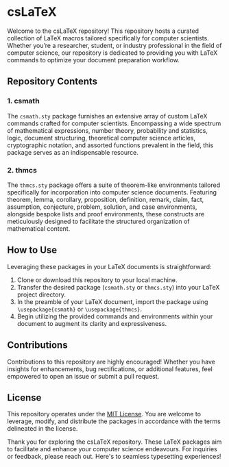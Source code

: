 # csLaTeX

Welcome to the csLaTeX repository! This repository hosts a curated collection of LaTeX macros tailored specifically for computer scientists. Whether you’re a researcher, student, or industry professional in the field of computer science, our repository is dedicated to providing you with LaTeX commands to optimize your document preparation workflow.    

## Repository Contents

### 1. csmath

The `csmath.sty` package furnishes an extensive array of custom LaTeX commands crafted for computer scientists. Encompassing a wide spectrum of mathematical expressions, number theory, probability and statistics, logic, document structuring, theoretical computer science articles, cryptographic notation, and assorted functions prevalent in the field, this package serves as an indispensable resource.

### 2. thmcs

The `thmcs.sty` package offers a suite of theorem-like environments tailored specifically for incorporation into computer science documents. Featuring theorem, lemma, corollary, proposition, definition, remark, claim, fact, assumption, conjecture, problem, solution, and case environments, alongside bespoke lists and proof environments, these constructs are meticulously designed to facilitate the structured organization of mathematical content.

## How to Use

Leveraging these packages in your LaTeX documents is straightforward:

1. Clone or download this repository to your local machine.
2. Transfer the desired package (`csmath.sty` or `thmcs.sty`) into your LaTeX project directory.
3. In the preamble of your LaTeX document, import the package using `\usepackage{csmath}` or `\usepackage{thmcs}`.
4. Begin utilizing the provided commands and environments within your document to augment its clarity and expressiveness.

## Contributions

Contributions to this repository are highly encouraged! Whether you have insights for enhancements, bug rectifications, or additional features, feel empowered to open an issue or submit a pull request.

## License

This repository operates under the [MIT License](LICENSE). You are welcome to leverage, modify, and distribute the packages in accordance with the terms delineated in the license.

Thank you for exploring the csLaTeX repository. These LaTeX packages aim to facilitate and enhance your computer science endeavours. For inquiries or feedback, please reach out. Here's to seamless typesetting experiences!